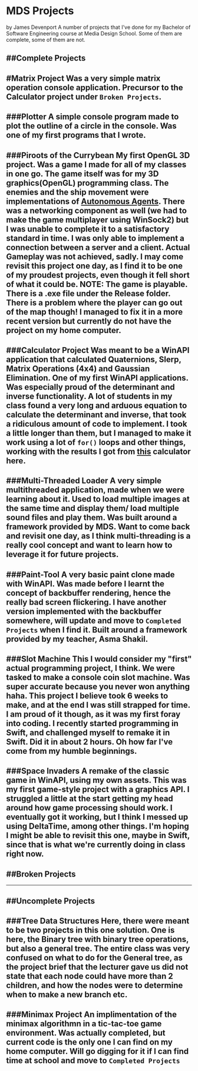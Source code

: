 # MDS Projects
 by James Devenport
A number of projects that I've done for my Bachelor of Software Engineering course at Media Design School. Some of them are complete, some of them are not.

##Complete Projects
---
#Matrix Project
Was a very simple matrix operation console application. Precursor to the Calculator project under `Broken Projects`.
---
###Plotter
A simple console program made to plot the outline of a circle in the console. Was one of my first programs that I wrote.
---
###Piroots of the Currybean
My first OpenGL 3D project. Was a game I made for all of my classes in one go. The game itself was for my 3D graphics(OpenGL) programming class. The enemies and the ship movement were implementations of [Autonomous Agents](https://natureofcode.com/book/chapter-6-autonomous-agents/). There was a networking component as well (we had to make the game multiplayer using WinSock2) but I was unable to complete it to a satisfactory standard in time. I was only able to implement a connection between a server and a client. Actual Gameplay was not achieved, sadly. I may come revisit this project one day, as I find it to be one of my proudest projects, even though it fell short of what it could be. 
NOTE: The game is playable. There is a .exe file under the Release folder. There is a problem where the player can go out of the map though! I managed to fix it in a more recent version but currently do not have the project on my home computer.
---
###Calculator Project
Was meant to be a WinAPI application that calculated Quaternions, Slerp, Matrix Operations (4x4) and Gaussian Elimination. One of my first WinAPI applications. Was especially proud of the determinant and inverse functionality. A lot of students in my class found a very long and arduous equation to calculate the determinant and inverse, that took a ridiculous amount of code to implement. I took a little longer than them, but I managed to make it work using a lot of `for()` loops and other things, working with the results I got from [this](https://matrix.reshish.com/determinant.php) calculator here.
---
###Multi-Threaded Loader
A very simple multithreaded application, made when we were learning about it. Used to load multiple images at the same time and display them/ load multiple sound files and play them. Was built around a framework provided by MDS. Want to come back and revisit one day, as I think multi-threading is a really cool concept and want to learn how to leverage it for future projects.
---
###Paint-Tool
A very basic paint clone made with WinAPI. Was made before I learnt the concept of backbuffer rendering, hence the really bad screen flickering. I have another version implemented with the backbuffer somewhere, will update and move to `Completed Projects` when I find it. Built around a framework provided by my teacher, Asma Shakil.
---
###Slot Machine
This I would consider my "first" actual programming project, I think. We were tasked to make a console coin slot machine. Was super accurate because you never won anything haha. This project I believe took 6 weeks to make, and at the end I was still strapped for time. I am proud of it though, as it was my first foray into coding. I recently started programming in Swift, and challenged myself to remake it in Swift. Did it in about 2 hours. Oh how far I've come from my humble beginnings.
---
###Space Invaders
A remake of the classic game in WinAPI, using my own assets. This was my first game-style project with a graphics API. I struggled a little at the start getting my head around how game processing should work. I eventually got it working, but I think I messed up using DeltaTime, among other things. I'm hoping I might be able to revisit this one, maybe in Swift, since that is what we're currently doing in class right now.
---
##Broken Projects
---
---
##Uncomplete Projects
---
###Tree Data Structures
Here, there were meant to be two projects in this one solution. One is here, the Binary tree with binary tree operations, but also a general tree. The entire class was very confused on what to do for the General tree, as the project brief that the lecturer gave us did not state that each node could have more than 2 children, and how the nodes were to determine when to make a new branch etc.
---
###Minimax Project
An implimentation of the minimax algorithmn in a tic-tac-toe game environment. Was actually completed, but current code is the only one I can find on my home computer. Will go digging for it if I can find time at school and move to `Completed Projects`
---

